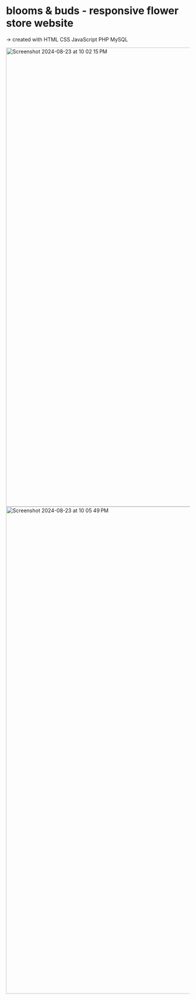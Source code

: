 # blooms & buds - responsive flower store website
-> created with HTML CSS JavaScript PHP MySQL

<img width="1255" alt="Screenshot 2024-08-23 at 10 02 15 PM" src="https://github.com/user-attachments/assets/8186f28d-761a-4436-bad9-882fb892366a">


<img width="1332" alt="Screenshot 2024-08-23 at 10 05 49 PM" src="https://github.com/user-attachments/assets/a4a12223-f15a-4e8d-b5e2-8ac3064a3efe">

